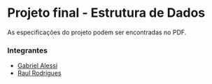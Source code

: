 # Projeto final - Estrutura de Dados
As especificações do projeto podem ser encontradas no PDF.
### Integrantes
* [Gabriel Alessi](https://github.com/AlessiPG)
* [Raul Rodrigues](https://github.com/SandWoodJones)
